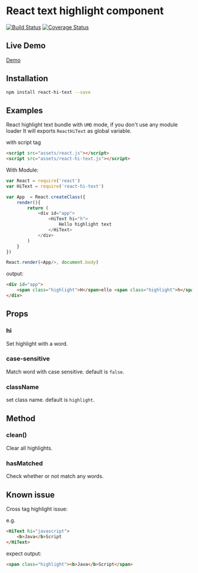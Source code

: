# React text highlight component
[![Build Status](https://travis-ci.org/rwu823/react-hi-text.svg?branch=master)](https://travis-ci.org/rwu823/react-hi-text)
[![Coverage Status](https://coveralls.io/repos/rwu823/react-hi-text/badge.svg?branch=master&service=github)](https://coveralls.io/github/rwu823/react-hi-text?branch=master)


## Live Demo
[Demo](https://rwu823.github.io/react-hi-text)

## Installation
```sh
npm install react-hi-text --save
```

## Examples

React highlight text bundle with `UMD` mode, if you don't use any module loader It will exports `ReactHiText` as global variable.

with script tag
```html
<script src="assets/react.js"></script>
<script src="assets/react-hi-text.js"></script>

```

With Module:
```js
var React = require('react')
var HiText = require('react-hi-text')

var App  = React.createClass({
	render(){
		return (
			<div id="app">
				<HiText hi="h">
					Hello highlight text
				</HiText>
			</div>
		)
	}
})

React.render(<App/>, document.body)
```
output:
```html
<div id="app">
	<span class="highlight">H</span>ello <span class="highlight">h</span>ig<span class="highlight">h</span>lig<span class="highlight">h</span>t text
</div>
```

## Props
### hi
Set highlight with a word.

### case-sensitive
Match word with case sensitive. default is `false`.

### className
set class name. default  is `highlight`.

## Method
### clean()
Clear all highlights.

### hasMatched  
Check whether or not match any words.

## Known issue
Cross tag highlight issue:

e.g.
```html
<HiText hi="javascript">
	<b>Java</b>Script
</HiText>
```
expect output:
```html
<span class="highlight"><b>Java</b>Script</span>
```
